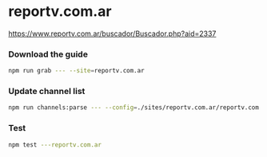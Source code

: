 # reportv.com.ar

https://www.reportv.com.ar/buscador/Buscador.php?aid=2337

### Download the guide

```sh
npm run grab --- --site=reportv.com.ar
```

### Update channel list

```sh
npm run channels:parse --- --config=./sites/reportv.com.ar/reportv.com.ar.config.js --output=./sites/reportv.com.ar/reportv.com.ar.channels.xml
```

### Test

```sh
npm test ---reportv.com.ar
```

